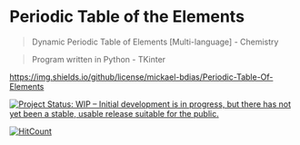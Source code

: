 # Periodic Table of the Elements

> Dynamic Periodic Table of Elements [Multi-language] - Chemistry

> Program written in Python - TKinter

https://img.shields.io/github/license/mickael-bdias/Periodic-Table-Of-Elements



[![Project Status: WIP – Initial development is in progress, but there has not yet been a stable, usable release suitable for the public.](https://www.repostatus.org/badges/latest/wip.svg)](https://www.repostatus.org/#wip)

[![HitCount](http://hits.dwyl.com/{username}/Periodic-Table-Of-Elements.svg)](http://hits.dwyl.com/{username}/Periodic-Table-Of-Elements)

